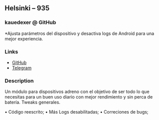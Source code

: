 ## Helsinki – 935
### kauedexer @ GitHub
*Ajusta parámetros del dispositivo y desactiva logs de Android para una mejor experiencia.

### Links
* [GitHub](https://github.com/kauedexer/Helsinki-935/releases/tag/Module)
* [Telegram](http://T.me/@KayeViolet)

### Description
Un módulo para dispositivos adreno con el objetivo de ser todo lo que necesitas para un buen uso diario con mejor rendimiento y sin perca de batería. Tweaks generales.

• Código reescrito;
• Más Logs desabilitadas;
• Correciones de bugs;
